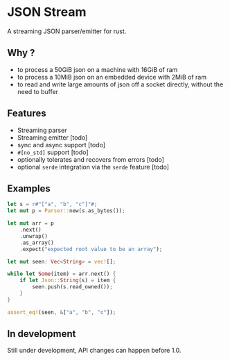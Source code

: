 # JSON Stream

A streaming JSON parser/emitter for rust.

## Why ?

* to process a 50GiB json on a machine with 16GiB of ram
* to process a 10MiB json on an embedded device with 2MiB of ram
* to read and write large amounts of json off a socket directly, without the need to buffer

## Features

* Streaming parser
* Streaming emitter [todo]
* sync and async support [todo]
* `#[no_std]` support [todo]
* optionally tolerates and recovers from errors [todo]
* optional `serde` integration via the `serde` feature [todo]

## Examples

```rust
let s = r#"["a", "b", "c"]"#;
let mut p = Parser::new(s.as_bytes());

let mut arr = p
    .next()
    .unwrap()
    .as_array()
    .expect("expected root value to be an array");

let mut seen: Vec<String> = vec![];

while let Some(item) = arr.next() {
    if let Json::String(s) = item {
        seen.push(s.read_owned());
    }
}

assert_eq!(seen, &["a", "b", "c"]);
```

## In development

Still under development, API changes can happen before 1.0.
